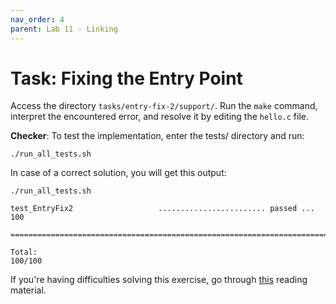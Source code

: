 ```yaml
---
nav_order: 4
parent: Lab 11 - Linking
---
```


# Task: Fixing the Entry Point

Access the directory `tasks/entry-fix-2/support/`.
Run the `make` command, interpret the encountered error, and resolve it by editing the `hello.c` file.

**Checker**: To test the implementation, enter the tests/ directory and run:

```
./run_all_tests.sh
```

In case of a correct solution, you will get this output:

```
./run_all_tests.sh 

test_EntryFix2                   ........................ passed ...  100

========================================================================

Total:                                                             100/100
```


If you're having difficulties solving this exercise, go through [this](../../reading/linking.md) reading material.
